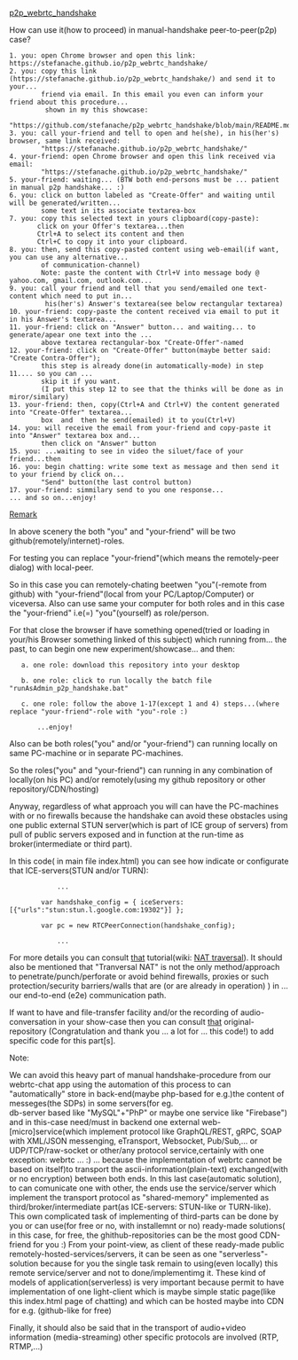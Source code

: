 <a href="https://stefanache.github.io/p2p_webrtc_handshake/">p2p_webrtc_handshake</a>

How can use it(how to proceed) in manual-handshake peer-to-peer(p2p) case?

	1. you: open Chrome browser and open this link: https://stefanache.github.io/p2p_webrtc_handshake/
	2. you: copy this link (https://stefanache.github.io/p2p_webrtc_handshake/) and send it to your...
 	        friend via email. In this email you even can inform your friend about this procedure... 
 	         shown in my this showcase:
 	        "https://github.com/stefanache/p2p_webrtc_handshake/blob/main/README.md"
	3. you: call your-friend and tell to open and he(she), in his(her's) browser, same link received:
 	        "https://stefanache.github.io/p2p_webrtc_handshake/"
	4. your-friend: open Chrome browser and open this link received via email:
 	        "https://stefanache.github.io/p2p_webrtc_handshake/"
	5. your-friend: waiting... (BTW both end-persons must be ... patient in manual p2p handshake... :)
	6. you: click on button labeled as "Create-Offer" and waiting until will be generated/written...
	        some text in its associate textarea-box
	7. you: copy this selected text in yours clipboard(copy-paste):
		   click on your Offer's textarea...then
		   Ctrl+A to select its content and then
		   Ctrl+C to copy it into your clipboard.
	8. you: then, send this copy-pasted content using web-email(if want, you can use any alternative...
 	        of communication-channel)
 	        Note: paste the content with Ctrl+V into message body @ yahoo.com, gmail.com, outlook.com...
	9. you: call your friend and tell that you send/emailed one text-content which need to put in...
	         his(her's) Answer's textarea(see below rectangular textarea)
	10. your-friend: copy-paste the content received via email to put it in his Answer's textarea...
	11. your-friend: click on "Answer" button... and waiting... to generate/apear one text into the ...
	        above textarea rectangular-box "Create-Offer"-named
	12. your-friend: click on "Create-Offer" button(maybe better said: "Create Contra-Offer");
 	        this step is already done(in automatically-mode) in step 11.... so you can ...
 	        skip it if you want.
 	        (I put this step 12 to see that the thinks will be done as in miror/similary)
	13. your-friend: then, copy(Ctrl+A and Ctrl+V) the content generated into "Create-Offer" textarea...
	        box  and  then he send(emailed) it to you(Ctrl+V)
	14. you: will receive the email from your-friend and copy-paste it into "Answer" textarea box and...
	        then click on "Answer" button
	15. you: ...waiting to see in video the siluet/face of your friend...then
	16. you: begin chatting: write some text as message and then send it to your friend by click on... 
	        "Send" button(the last control button)
	17. your-friend: simmilary send to you one response...
	... and so on...enjoy!

<a href="https://stefanache.github.io/p2p_webrtc_handshake/">Remark</a>

In above scenery the both "you" and "your-friend" will be two github(remotely/internet)-roles.

For testing you can replace "your-friend"(which means the remotely-peer dialog) with local-peer.

So in this case you can remotely-chating beetwen "you"(-remote from github) with "your-friend"(local from your PC/Laptop/Computer) or viceversa.
Also can use same your computer for both roles and in this case the "your-friend" i.e(=) "you"(yourself) as role/person.

For that close the browser if have something opened(tried or loading in your/his Browser something linked of this subject) which running from...
the past, to can begin one new experiment/showcase... and then:

	   a. one role: download this repository into your desktop
	   
	   b. one role: click to run locally the batch file "runAsAdmin_p2p_handshake.bat"
	   
	   c. one role: follow the above 1-17(except 1 and 4) steps...(where replace "your-friend"-role with "you"-role :)
    
    	   ...enjoy!

   Also can be both roles("you" and/or "your-friend") can running locally on same PC-machine or in separate PC-machines.
      
   So the roles("you" and "your-friend") can running in any combination of locally(on his PC) and/or remotely(using my github repository or other repository/CDN/hosting)

   Anyway, regardless of what approach you will can have the PC-machines with or no firewalls because the handshake can avoid these obstacles using one public external STUN server(which is part of ICE group of servers) 
   from pull of public servers exposed and in function at the run-time as broker(intermediate or third part).
   
   In this code( in main file index.html) you can see how indicate or configurate that ICE-servers(STUN and/or TURN):
   
            	...
         	
         	var handshake_config = { iceServers: [{"urls":"stun:stun.l.google.com:19302"}] };
          
	        var pc = new RTCPeerConnection(handshake_config);
         	
            	...

   For more details you can consult <a href="https://subspace.com/resources/stun-101-subspace">that</a> tutorial(wiki: <a href="https://en.wikipedia.org/wiki/NAT_traversal">NAT traversal</a>).
   It should also be mentioned that "Tranversal NAT" is not the only method/approach to penetrate/punch/perforate or avoid behind firewalls, proxies or such protection/security barriers/walls that are 
   (or are already in operation) ) in ...   our end-to-end (e2e) communication path.
   
   If want to have and file-transfer facility and/or the recording of audio-conversation in your show-case then you can consult <a href="https://github.com/svarunan/serverless-webrtc/tree/master">that</a> original-repository
   (Congratulation and thank you ... a lot for ... this code!) to add specific code for this part[s].
   
   Note:
   
   We can avoid this heavy part of manual handshake-procedure from our webrtc-chat app using the automation of this process to can "automatically" store in back-end(maybe php-based for e.g.)the content of messeges(the SDPs) in some servers(for eg.  
   db-server based like "MySQL"+"PhP" or maybe one service like "Firebase") and in this-case need/must in backend one external web-[micro]service(which implement protocol like GraphQL/REST, gRPC, SOAP with XML/JSON messenging, eTransport, Websocket, Pub/Sub,... 
   or UDP/TCP/raw-socket or other/any protocol service,certainly with one exception: webrtc ... :) ... because the implementation of webrtc cannot be based on itself)to transport the ascii-information(plain-text) exchanged(with or no encryption) between both ends.
   In this last case(automatic solution), to can comunicate one with other, the ends use the service/server which implement the transport protocol as "shared-memory" implemented as third/broker/intermediate part(as ICE-servers: STUN-like or TURN-like).
   This own complicated task of implementing of third-parts can be done by you or can use(for free or no, with installemnt or no) ready-made solutions( in this case, for free, the ghithub-repositories can be the most good CDN-friend for you :)
   From your point-view, as client of these ready-made public remotely-hosted-services/servers, it can be seen as one "serverless"-solution because for you the single task remain to using(even locally) this remote service/server and not to done/implementimg it.
   These kind of models of application(serverless) is very important because permit to have implementation of one light-client which is maybe simple static page(like this index.html page of chatting) and which can be hosted maybe into CDN  for e.g. 
   (github-like for free)

   Finally, it should also be said that in the transport of audio+video information (media-streaming) other specific protocols are involved (RTP, RTMP,...)

 
